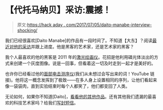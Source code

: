 # 【代托马纳贝】采访:震撼！

> 原文:[https://hack aday . com/2017/07/05/daito-manabe-interview-shocking/](https://hackaday.com/2017/07/05/daito-manabe-interview-shocking/)

我们已经很喜欢[Daito Manabe]的作品有一段时间了。不知道【大东】？阅读[最近对他的采访](http://www.freundevonfreunden.com/interviews/daito-manabe-on-choreographing-equations-and-making-use-of-deep-brain-data/)并跟上进度。他是黑客的艺术家，还是艺术家的黑客？

我个人最喜欢的他的黑客是 2011 年的[激光绘画仪](https://hackaday.com/2011/01/18/phosphorescent-laser-painting/)。花招是他利用磷光体淡出的方式来创建一个灰度图像。说是一回事，但看着这一切及时走到一起才是美好的。

也许你已经看过他的[面部电击测序仪](https://www.youtube.com/watch?v=pLAma-lrJRM)(我们从未想过会写出来的词！YouTube 链接)。他将这一概念发挥到了极致——在多人身上设置相同的序列，让他们看起来像一袋袋肉，直到实验结束时每个人都笑了，他们都变回了人类。

无论如何，如果你不知道[Daito]，[看看他的其他作品](http://www.daito.ws/en/)。还有其他我们遗漏的最喜欢的科技艺术家吗？给我们[写封短信](mailto:tips@hackaday.com)。